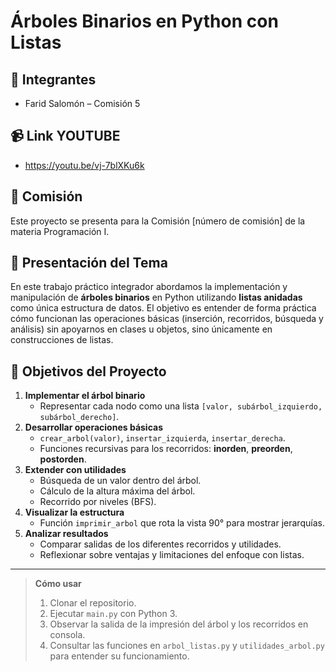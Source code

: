 # Árboles Binarios en Python con Listas

## 👥 Integrantes
- Farid Salomón – Comisión 5 

## 📹 Link YOUTUBE
- https://youtu.be/vj-7blXKu6k

## 🏫 Comisión
Este proyecto se presenta para la Comisión [número de comisión] de la materia Programación I.

## 📘 Presentación del Tema
En este trabajo práctico integrador abordamos la implementación y manipulación de **árboles binarios** en Python utilizando **listas anidadas** como única estructura de datos. El objetivo es entender de forma práctica cómo funcionan las operaciones básicas (inserción, recorridos, búsqueda y análisis) sin apoyarnos en clases u objetos, sino únicamente en construcciones de listas.

## 🎯 Objetivos del Proyecto
1. **Implementar el árbol binario**  
   - Representar cada nodo como una lista `[valor, subárbol_izquierdo, subárbol_derecho]`.  
2. **Desarrollar operaciones básicas**  
   - `crear_arbol(valor)`, `insertar_izquierda`, `insertar_derecha`.  
   - Funciones recursivas para los recorridos: **inorden**, **preorden**, **postorden**.  
3. **Extender con utilidades**  
   - Búsqueda de un valor dentro del árbol.  
   - Cálculo de la altura máxima del árbol.  
   - Recorrido por niveles (BFS).  
4. **Visualizar la estructura**  
   - Función `imprimir_arbol` que rota la vista 90° para mostrar jerarquías.  
5. **Analizar resultados**  
   - Comparar salidas de los diferentes recorridos y utilidades.  
   - Reflexionar sobre ventajas y limitaciones del enfoque con listas.

---

> **Cómo usar**  
> 1. Clonar el repositorio.  
> 2. Ejecutar `main.py` con Python 3.  
> 3. Observar la salida de la impresión del árbol y los recorridos en consola.  
> 4. Consultar las funciones en `arbol_listas.py` y `utilidades_arbol.py` para entender su funcionamiento.

